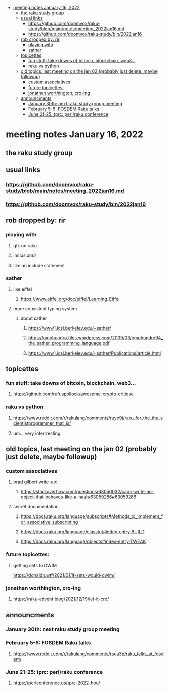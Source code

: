- [meeting notes January 16, 2022](#orgc05211a)
  - [the raku study group](#orgc1e774e)
  - [usual links](#orgd716c20)
    - [<https://github.com/doomvox/raku-study/blob/main/notes/meeting_2022jan16.md>](#orga2ab8b9)
    - [<https://github.com/doomvox/raku-study/bin/2022jan16>](#orgc65ff85)
  - [rob dropped by: rir](#org9c12c1c)
    - [playing with](#org7898b01)
    - [sather](#org9b475b5)
  - [topicettes](#orgd4dade9)
    - [fun stuff: take downs of bitcoin, blockchain, web3&#x2026;](#org898ff01)
    - [raku vs python](#orgd463188)
  - [old topics, last meeting on the jan 02 (probably just delete, maybe followup)](#org3c3654e)
    - [custom associatives](#org1b85a0e)
    - [future topicettes:](#orgd91917a)
    - [jonathan worthington, cro-ing](#orgaf13230)
  - [announcments](#orgf886349)
    - [January 30th: next raku study group meeting](#orgdeb2b47)
    - [February 5-6: FOSDEM Raku talks](#orgf0545ef)
    - [June 21-25: tprc: perl/raku conference](#org43b5282)


<a id="orgc05211a"></a>

# meeting notes January 16, 2022


<a id="orgc1e774e"></a>

## the raku study group


<a id="orgd716c20"></a>

## usual links


<a id="orga2ab8b9"></a>

### <https://github.com/doomvox/raku-study/blob/main/notes/meeting_2022jan16.md>


<a id="orgc65ff85"></a>

### <https://github.com/doomvox/raku-study/bin/2022jan16>


<a id="org9c12c1c"></a>

## rob dropped by: rir


<a id="org7898b01"></a>

### playing with

1.  gtk on raku

2.  inclusions?

3.  like an include statement


<a id="org9b475b5"></a>

### sather

1.  like eiffel

    1.  <https://www.eiffel.org/doc/eiffel/Learning_Eiffel>

2.  more consistent typing system

    1.  about sather
    
        1.  <https://www1.icsi.berkeley.edu/~sather/>
        
        2.  <https://omohundro.files.wordpress.com/2009/03/omohundro94_the_sather_programming_language.pdf>
        
        3.  <https://www1.icsi.berkeley.edu/~sather/Publications/article.html>


<a id="orgd4dade9"></a>

## topicettes


<a id="org898ff01"></a>

### fun stuff: take downs of bitcoin, blockchain, web3&#x2026;

1.  <https://github.com/rufuspollock/awesome-crypto-critique>


<a id="orgd463188"></a>

### raku vs python

1.  <https://www.reddit.com/r/rakulang/comments/ruyo9j/raku_for_the_the_scientistprogrammer_that_is/>

2.  um&#x2026; very interrresting.


<a id="org3c3654e"></a>

## old topics, last meeting on the jan 02 (probably just delete, maybe followup)


<a id="org1b85a0e"></a>

### custom associatives

1.  brad gilbert write-up:

    1.  <https://stackoverflow.com/questions/63050032/can-i-write-an-object-that-behaves-like-a-hash/63059286#63059286>

2.  secret documentation

    1.  <https://docs.raku.org/language/subscripts#Methods_to_implement_for_associative_subscripting>
    
    2.  <https://docs.raku.org/language/classtut#index-entry-BUILD>
    
    3.  <https://docs.raku.org/language/objects#index-entry-TWEAK>


<a id="orgd91917a"></a>

### future topicettes:

1.  getting sets to DWIM

    <https://donaldh.wtf/2021/01/if-sets-would-dwim/>


<a id="orgaf13230"></a>

### jonathan worthington, cro-ing

1.  <https://raku-advent.blog/2021/12/19/let-it-cro/>


<a id="orgf886349"></a>

## announcments


<a id="orgdeb2b47"></a>

### January 30th: next raku study group meeting


<a id="orgf0545ef"></a>

### February 5-6: FOSDEM Raku talks

1.  <https://www.reddit.com/r/rakulang/comments/rsua3p/raku_talks_at_fosdem/>


<a id="org43b5282"></a>

### June 21-25: tprc: perl/raku conference

1.  <https://perlconference.us/tprc-2022-hou/>
